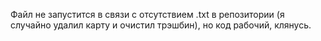 Файл не запустится в связи с отсутствием .txt в репозитории (я случайно удалил карту и очистил трэшбин), но код рабочий, клянусь.
